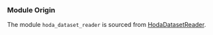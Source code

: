 


### Module Origin

The module `hoda_dataset_reader` is sourced from [HodaDatasetReader](https://github.com/amir-saniyan/HodaDatasetReader).
